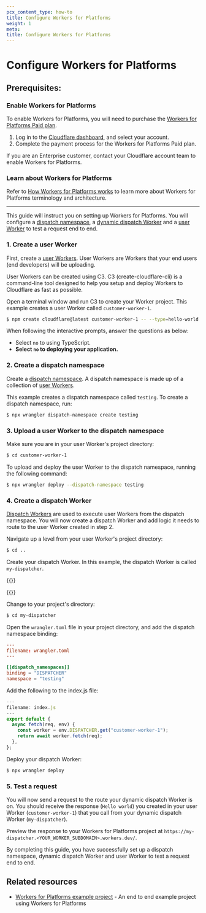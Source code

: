 ```yaml
---
pcx_content_type: how-to
title: Configure Workers for Platforms
weight: 1
meta:
title: Configure Workers for Platforms
---
```


# Configure Workers for Platforms


## Prerequisites:

### Enable Workers for Platforms

To enable Workers for Platforms, you will need to purchase the [Workers for Platforms Paid plan](/cloudflare-for-platforms/workers-for-platforms/platform/pricing/).

1. Log in to the [Cloudflare dashboard](https://dash.cloudflare.com/?to=/:account/workers-for-platforms), and select your account.
2. Complete the payment process for the Workers for Platforms Paid plan.

If you are an Enterprise customer, contact your Cloudflare account team to enable Workers for Platforms.

### Learn about Workers for Platforms

Refer to [How Workers for Platforms works](/cloudflare-for-platforms/workers-for-platforms/reference/how-workers-for-platforms-works/) to learn more about Workers for Platforms terminology and architecture.

---
This guide will instruct you on setting up Workers for Platforms. You will configure a [dispatch namespace](/cloudflare-for-platforms/workers-for-platforms/reference/how-workers-for-platforms-works/#dispatch-namespace), a [dynamic dispatch Worker](/cloudflare-for-platforms/workers-for-platforms/reference/how-workers-for-platforms-works/#dynamic-dispatch-worker) and a [user Worker](/cloudflare-for-platforms/workers-for-platforms/reference/how-workers-for-platforms-works/#user-workers) to test a request end to end.

### 1. Create a user Worker

First, create a [user Workers](/cloudflare-for-platforms/workers-for-platforms/reference/how-workers-for-platforms-works/#user-workers). User Workers are Workers that your end users (end developers) will be uploading.

User Workers can be created using C3. C3 (create-cloudflare-cli) is a command-line tool designed to help you setup and deploy Workers to Cloudflare as fast as possible.

Open a terminal window and run C3 to create your Worker project. This example creates a user Worker called `customer-worker-1`.


```sh
$ npm create cloudflare@latest customer-worker-1 -- --type=hello-world
```

When following the interactive prompts, answer the questions as below:

- Select `no` to using TypeScript.
- **Select `no` to deploying your application.**

### 2. Create a dispatch namespace

Create a [dispatch namespace](/cloudflare-for-platforms/workers-for-platforms/reference/how-workers-for-platforms-works/#dispatch-namespace). A dispatch namespace is made up of a collection of [user Workers](/cloudflare-for-platforms/workers-for-platforms/reference/how-workers-for-platforms-works/#user-workers).

This example creates a dispatch namespace called `testing`. To create a dispatch namespace, run:

```sh
$ npx wrangler dispatch-namespace create testing
```

### 3. Upload a user Worker to the dispatch namespace

Make sure you are in your user Worker's project directory:

```sh
$ cd customer-worker-1
```

To upload and deploy the user Worker to the dispatch namespace, running the following command:

```sh
$ npx wrangler deploy --dispatch-namespace testing
```

### 4. Create a dispatch Worker

[Dispatch Workers](/cloudflare-for-platforms/workers-for-platforms/reference/how-workers-for-platforms-works/#dynamic-dispatch-worker) are used to execute user Workers from the dispatch namespace. You will now create a dispatch Worker and add logic it needs to route to the user Worker created in step 2.


Navigate up a level from your user Worker's project directory:
```sh
$ cd ..
```

Create your dispatch Worker. In this example, the dispatch Worker is called `my-dispatcher`.

{{<render file="_c3-run-command-with-directory.md" productFolder="workers" withParameters="my-dispatcher">}}

{{<render file="_c3-post-run-steps.md" productFolder="workers" withParameters="Hello World example;;Hello World Worker;;JavaScript">}}

Change to your project's directory:

```sh
$ cd my-dispatcher
```

Open the `wrangler.toml` file in your project directory, and add the dispatch namespace binding:

```toml
---
filename: wrangler.toml
---

[[dispatch_namespaces]]
binding = "DISPATCHER"
namespace = "testing"
```

Add the following to the index.js file:

```js
---
filename: index.js
---
export default {
  async fetch(req, env) {
    const worker = env.DISPATCHER.get("customer-worker-1");
    return await worker.fetch(req);
  },
};
```

Deploy your dispatch Worker:

```sh
$ npx wrangler deploy
```

### 5. Test a request

You will now send a request to the route your dynamic dispatch Worker is on. You should receive the response (`Hello world`) you created in your user Worker (`customer-worker-1`) that you call from your dynamic dispatch Worker (`my-dispatcher`).

Preview the response to your Workers for Platforms project at `https://my-dispatcher.<YOUR_WORKER_SUBDOMAIN>.workers.dev/`.

By completing this guide, you have successfully set up a dispatch namespace, dynamic dispatch Worker and user Worker to test a request end to end.


## Related resources

* [Workers for Platforms example project](https://github.com/cloudflare/workers-for-platforms-example) - An end to end example project using Workers for Platforms
